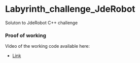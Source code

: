 # Labyrinth_challenge_JdeRobot
Soluton to JdeRobot C++ challenge

### Proof of working

Video of the working code available here:

- [Link](https://youtu.be/qJpcOjfDe0o)
